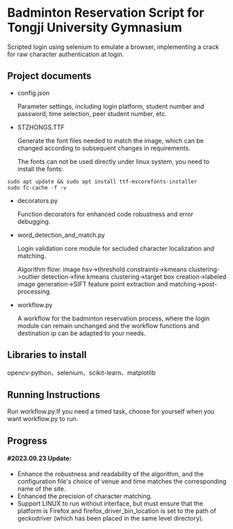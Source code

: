 # Badminton Reservation Script for Tongji University Gymnasium

Scripted login using selenium to emulate a browser, implementing a crack for raw character authentication at login.

## Project documents

* config.json

    Parameter settings, including login platform, student number and password, time selection, peer student number, etc.

* STZHONGS.TTF

    Generate the font files needed to match the image, which can be changed according to subsequent changes in requirements.

    The fonts can not be used directly under linux system, you need to install the fonts:

```
sudo apt update && sudo apt install ttf-mscorefonts-installer
sudo fc-cache -f -v
```

* decorators.py

    Function decorators for enhanced code robustness and error debugging.

* word_detection_and_match.py

    Login validation core module for secluded character localization and matching.

    Algorithm flow: image hsv->threshold constraints->kmeans clustering->outlier detection->fine kmeans clustering->target box creation->labeled image generation->SIFT feature point extraction and matching->post-processing.

* workflow.py

    A workflow for the badminton reservation process, where the login module can remain unchanged and the workflow functions and destination ip can be adapted to your needs.

## Libraries to install

opencv-python、selenium、scikit-learn、matplotlib

## Running Instructions

Run workflow.py.If you need a timed task, choose for yourself when you want workflow.py to run.

## Progress

#### #2023.09.23 Update:

* Enhance the robustness and readability of the algorithm, and the configuration file's choice of venue and time matches the corresponding name of the site.
* Enhanced the precision of character matching.
* Support LINUX to run without interface, but must ensure that the platform is Firefox and firefox_driver_bin_location is set to the path of geckodriver (which has been placed in the same level directory).
